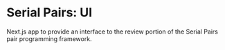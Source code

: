# Serial Pairs: UI

Next.js app to provide an interface to the review portion of the Serial Pairs pair programming framework.